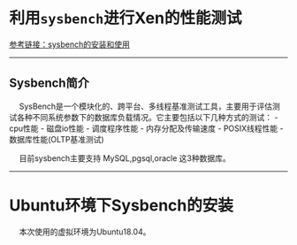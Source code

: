# 利用`sysbench`进行Xen的性能测试

[参考链接：sysbench的安装和使用](https://www.cnblogs.com/chenshengkai/p/12626756.html)

-----------------

## Sysbench简介

&emsp; SysBench是一个模块化的、跨平台、多线程基准测试工具，主要用于评估测试各种不同系统参数下的数据库负载情况。它主要包括以下几种方式的测试：
       - cpu性能
       - 磁盘io性能
       - 调度程序性能
       - 内存分配及传输速度 
       - POSIX线程性能
       - 数据库性能(OLTP基准测试)      

&emsp; 目前sysbench主要支持 MySQL,pgsql,oracle 这3种数据库。

----------------

# Ubuntu环境下Sysbench的安装

&emsp; 本次使用的虚拟环境为Ubuntu18.04。

